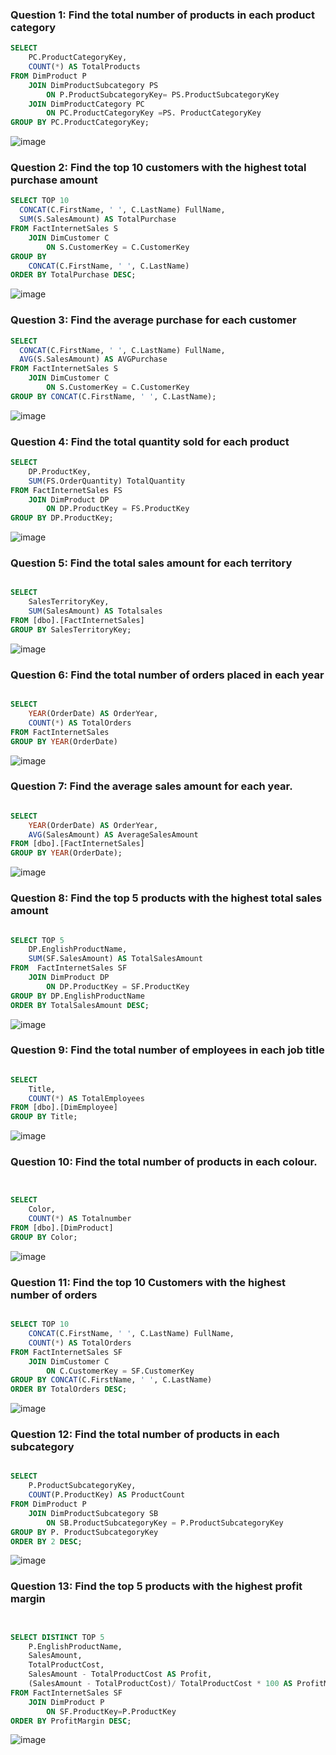 ### Question 1: Find the total number of products in each product category

````sql
SELECT
	PC.ProductCategoryKey,
	COUNT(*) AS TotalProducts
FROM DimProduct P
	JOIN DimProductSubcategory PS
		ON P.ProductSubcategoryKey= PS.ProductSubcategoryKey
	JOIN DimProductCategory PC
		ON PC.ProductCategoryKey =PS. ProductCategoryKey
GROUP BY PC.ProductCategoryKey;
````
![image](https://github.com/user-attachments/assets/e57d66d0-76a0-404f-bbac-402d0ee66c79)


### Question 2: Find the top 10 customers with the highest total purchase amount

````sql
SELECT TOP 10 
  CONCAT(C.FirstName, ' ', C.LastName) FullName,
  SUM(S.SalesAmount) AS TotalPurchase
FROM FactInternetSales S
	JOIN DimCustomer C
		ON S.CustomerKey = C.CustomerKey
GROUP BY
    CONCAT(C.FirstName, ' ', C.LastName) 
ORDER BY TotalPurchase DESC;
````
![image](https://github.com/user-attachments/assets/bd281a59-fdaa-4969-a9fe-df1320ad355c)


### Question 3: Find the average purchase for each customer

````sql
SELECT 
  CONCAT(C.FirstName, ' ', C.LastName) FullName,
  AVG(S.SalesAmount) AS AVGPurchase
FROM FactInternetSales S
	JOIN DimCustomer C
		ON S.CustomerKey = C.CustomerKey
GROUP BY CONCAT(C.FirstName, ' ', C.LastName);
````
![image](https://github.com/user-attachments/assets/dd8af53c-6d34-4d24-841b-f6244ee577b6)


### Question 4: Find the total quantity sold for each product

````sql
SELECT
	DP.ProductKey,
	SUM(FS.OrderQuantity) TotalQuantity
FROM FactInternetSales FS 
	JOIN DimProduct DP
		ON DP.ProductKey = FS.ProductKey
GROUP BY DP.ProductKey;
````
![image](https://github.com/user-attachments/assets/b370e404-492b-40da-8693-000927722c7b)


### Question 5: Find the total sales amount for each territory

````sql

SELECT
	SalesTerritoryKey,
	SUM(SalesAmount) AS Totalsales
FROM [dbo].[FactInternetSales]
GROUP BY SalesTerritoryKey;
````
![image](https://github.com/user-attachments/assets/10191c9b-8c2e-468c-8ab1-98778be397bf)


### Question 6: Find the total number of orders placed in each year

````sql

SELECT
	YEAR(OrderDate) AS OrderYear,
	COUNT(*) AS TotalOrders
FROM FactInternetSales 
GROUP BY YEAR(OrderDate)
````
![image](https://github.com/user-attachments/assets/41595912-6bcc-47ba-906a-ccee443c881b)


### Question 7: Find the average sales amount for each year.

````sql

SELECT
	YEAR(OrderDate) AS OrderYear,
	AVG(SalesAmount) AS AverageSalesAmount
FROM [dbo].[FactInternetSales]
GROUP BY YEAR(OrderDate);
````
![image](https://github.com/user-attachments/assets/f5cd8aae-0068-4faf-88cc-c728cd60cc40)


### Question 8: Find the top 5 products with the highest total sales amount

````sql

SELECT TOP 5
	DP.EnglishProductName,
	SUM(SF.SalesAmount) AS TotalSalesAmount
FROM  FactInternetSales SF
	JOIN DimProduct DP 
		ON DP.ProductKey = SF.ProductKey
GROUP BY DP.EnglishProductName
ORDER BY TotalSalesAmount DESC;
````
![image](https://github.com/user-attachments/assets/734be042-eadf-4d54-8a45-34c39bf5808c)



### Question 9: Find the total number of employees in each job title

````sql

SELECT
	Title,
	COUNT(*) AS TotalEmployees
FROM [dbo].[DimEmployee]
GROUP BY Title;
````
![image](https://github.com/user-attachments/assets/c58a4be0-7729-4fff-a589-c8f174580084)


### Question 10: Find the total number of products in each colour.

````sql


SELECT
	Color,
	COUNT(*) AS Totalnumber
FROM [dbo].[DimProduct]
GROUP BY Color;
````
![image](https://github.com/user-attachments/assets/03ce332b-f5a3-4abe-98e1-5bab7a77d5a1)


### Question 11: Find the top 10 Customers with the highest number of orders

````sql

SELECT TOP 10
	CONCAT(C.FirstName, ' ', C.LastName) FullName,
	COUNT(*) AS TotalOrders
FROM FactInternetSales SF
	JOIN DimCustomer C
		ON C.CustomerKey = SF.CustomerKey
GROUP BY CONCAT(C.FirstName, ' ', C.LastName)
ORDER BY TotalOrders DESC;
````
![image](https://github.com/user-attachments/assets/e55e237a-41d4-4840-b5e6-665df18be208)



### Question 12: Find the total number of products in each subcategory

````sql

SELECT
	P.ProductSubcategoryKey,
	COUNT(P.ProductKey) AS ProductCount
FROM DimProduct P
	JOIN DimProductSubcategory SB
		ON SB.ProductSubcategoryKey = P.ProductSubcategoryKey
GROUP BY P. ProductSubcategoryKey
ORDER BY 2 DESC;
````
![image](https://github.com/user-attachments/assets/ee2a675f-f14b-4016-8aeb-564014c08c8c)


### Question 13: Find the top 5 products with the highest profit margin

````sql


SELECT DISTINCT TOP 5
	P.EnglishProductName,
	SalesAmount,
	TotalProductCost,
	SalesAmount - TotalProductCost AS Profit,
	(SalesAmount - TotalProductCost)/ TotalProductCost * 100 AS ProfitMargin
FROM FactInternetSales SF
	JOIN DimProduct P
		ON SF.ProductKey=P.ProductKey
ORDER BY ProfitMargin DESC;

````
![image](https://github.com/user-attachments/assets/637d12d8-1b46-456f-ab68-f45a0800adcf)
